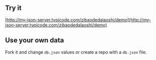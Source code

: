 ## Try it

[http://my-json-server.typicode.com/zibaodedalaoshi/demo](http://my-json-server.typicode.com/zibaodedalaoshi/demo)

## Use your own data

Fork it and change `db.json` values or create a repo with a `db.json` file.
